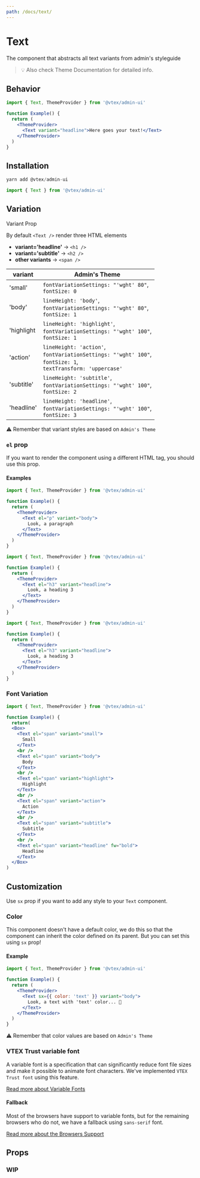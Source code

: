 ```yaml
---
path: /docs/text/
---
```


# Text

The component that abstracts all text variants from admin's styleguide

> 💡 Also check Theme Documentation for detailed info.

## Behavior

```jsx
import { Text, ThemeProvider } from '@vtex/admin-ui'

function Example() {
  return (
    <ThemeProvider>
      <Text variant="headline">Here goes your text!</Text>
    </ThemeProvider>
  )
}
```

## Installation

```jsx static
yarn add @vtex/admin-ui
```

```jsx static
import { Text } from '@vtex/admin-ui'
```

## Variation

Variant Prop

By default `<Text />` render three HTML elements

- **variant='headline'** -> `<h1 />`
- **variant='subtitle'** -> `<h2 />`
- **other variants** -> `<span />`

| variant    | Admin's Theme                                                                                                       |
| ---------- | ------------------------------------------------------------------------------------------------------------------- |
| 'small'    | `fontVariationSettings: "'wght' 80"`,<br>`fontSize: 0`                                                              |
| 'body'     | `lineHeight: 'body'`,<br> `fontVariationSettings: "'wght' 80"`,<br> `fontSize: 1`                                   |
| 'highlight | `lineHeight: 'highlight'`,<br> `fontVariationSettings: "'wght' 100"`,<br> `fontSize: 1`                             |
| 'action'   | `lineHeight: 'action'`,<br>`fontVariationSettings: "'wght' 100"`,<br>`fontSize: 1`,<br>`textTransform: 'uppercase'` |
| 'subtitle' | `lineHeight: 'subtitle'`,<br> `fontVariationSettings: "'wght' 100"`,<br> `fontSize: 2`                              |
| 'headline' | `lineHeight: 'headline'`,<br> `fontVariationSettings: "'wght' 100"`,<br>`fontSize: 3`                               |

⚠️ Remember that variant styles are based on `Admin's Theme`

### `el` prop

If you want to render the component using a different HTML tag, you should use this prop.

#### Examples

```jsx
import { Text, ThemeProvider } from '@vtex/admin-ui'

function Example() {
  return (
    <ThemeProvider>
      <Text el="p" variant="body">
        Look, a paragraph
      </Text>
    </ThemeProvider>
  )
}
```

```jsx
import { Text, ThemeProvider } from '@vtex/admin-ui'

function Example() {
  return (
    <ThemeProvider>
      <Text el="h3" variant="headline">
        Look, a heading 3
      </Text>
    </ThemeProvider>
  )
}
```

```jsx
import { Text, ThemeProvider } from '@vtex/admin-ui'

function Example() {
  return (
    <ThemeProvider>
      <Text el="h3" variant="headline">
        Look, a heading 3
      </Text>
    </ThemeProvider>
  )
}
```

### Font Variation

```jsx
import { Text, ThemeProvider } from '@vtex/admin-ui'

function Example() {
  return(
  <Box>
    <Text el="span" variant="small">
      Small
    </Text>
    <br />
    <Text el="span" variant="body">
      Body
    </Text>
    <br />
    <Text el="span" variant="highlight">
      Highlight
    </Text>
    <br />
    <Text el="span" variant="action">
      Action
    </Text>
    <br />
    <Text el="span" variant="subtitle">
      Subtitle
    </Text>
    <br />
    <Text el="span" variant="headline" fw="bold">
      Headline
    </Text>
  </Box>
)
```

## Customization

Use `sx` prop if you want to add any style to your `Text` component.

### Color

This component doesn't have a default color, we do this so that the component can inherit the color defined on its parent.
But you can set this using `sx` prop!

#### Example

```jsx
import { Text, ThemeProvider } from '@vtex/admin-ui'

function Example() {
  return (
    <ThemeProvider>
      <Text sx={{ color: 'text' }} variant="body">
        Look, a text with 'text' color... 🤔
      </Text>
    </ThemeProvider>
  )
}
```

⚠️ Remember that color values are based on `Admin's Theme`

### VTEX Trust variable font

A variable font is a specification that can significantly reduce font file sizes and make it possible to animate font characters. We've implemented `VTEX Trust font` using this feature.

[Read more about Variable Fonts](https://web.dev/variable-fonts/)

#### Fallback

Most of the browsers have support to variable fonts, but for the remaining browsers who do not, we have a fallback using `sans-serif` font.

[Read more about the Browsers Support](https://caniuse.com/variable-fonts)

## Props

### WIP

<proptypes heading="Text" component="Text"/>

